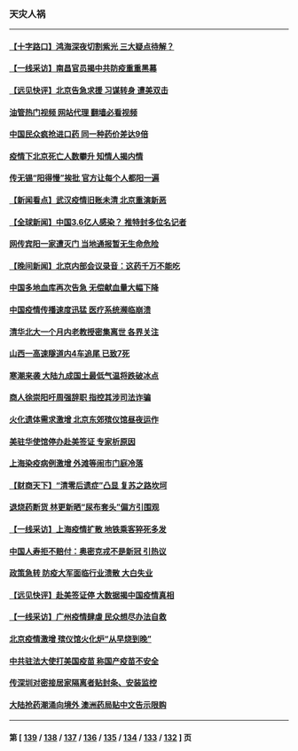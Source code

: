 ### 天灾人祸
---
#### [【十字路口】鸿海深夜切割紫光 三大疑点待解？](../../pages/ncid280/n13886768.md?12180845) 
#### [【一线采访】南昌官员揭中共防疫重重黑幕](../../pages/ncid280/n13886703.md?12180845) 
#### [【远见快评】北京告急求援 习谋转身 遭美双击](../../pages/ncid280/n13886518.md?12180845) 
#### [油管热门视频 网站代理 翻墙必看视频](http://138.2.39.72:81/youtube.html?epic-marker?12180845)
#### [中国民众疯抢进口药 同一种药价差达9倍](../../pages/ncid280/n13886761.md?12180845) 
#### [疫情下北京死亡人数攀升 知情人揭内情](../../pages/ncid280/n13886705.md?12180845) 
#### [传无锡“阳得慢”挨批 官方让每个人都阳一遍](../../pages/ncid280/n13886707.md?12180845) 
#### [【新闻看点】武汉疫情旧账未清 北京重演新恶](../../pages/ncid280/n13886438.md?12180845) 
#### [【全球新闻】中国3.6亿人感染？ 推特封多位名记者](../../pages/ncid280/n13886689.md?12180845) 
#### [网传宾阳一家遭灭门 当地通报暂无生命危险](../../pages/ncid280/n13886681.md?12180845) 
#### [【晚间新闻】北京内部会议录音：这药千万不能吃](../../pages/ncid280/n13886691.md?12180845) 
#### [中国多地血库再次告急 无偿献血量大幅下降](../../pages/ncid280/n13886675.md?12180845) 
#### [中国疫情传播速度迅猛 医疗系统濒临崩溃](../../pages/ncid280/n13886639.md?12180845) 
#### [清华北大一个月内老教授密集离世 各界关注](../../pages/ncid280/n13886469.md?12180845) 
#### [山西一高速隧道内4车追尾 已致7死](../../pages/ncid280/n13886673.md?12180845) 
#### [寒潮来袭 大陆九成国土最低气温将跌破冰点](../../pages/ncid280/n13886529.md?12180845) 
#### [商人徐崇阳吁周强辞职 指控其涉司法诈骗](../../pages/ncid280/n13886549.md?12180845) 
#### [火化遗体需求激增 北京东郊殡仪馆昼夜运作](../../pages/ncid280/n13886439.md?12180845) 
#### [美驻华使馆停办赴美签证 专家析原因](../../pages/ncid280/n13886582.md?12180845) 
#### [上海染疫病例激增 外滩等闹市门庭冷落](../../pages/ncid280/n13886478.md?12180845) 
#### [【财商天下】“清零后遗症”凸显 复苏之路坎坷](../../pages/ncid280/n13886408.md?12180845) 
#### [退烧药断货 林更新晒“尿布套头”偏方引围观](../../pages/ncid280/n13886399.md?12180845) 
#### [【一线采访】上海疫情扩散 地铁乘客猝死多发](../../pages/ncid280/n13886278.md?12180845) 
#### [中国人寿拒不赔付：奥密克戎不是新冠 引热议](../../pages/ncid280/n13886388.md?12180845) 
#### [政策急转 防疫大军面临行业溃散 大白失业](../../pages/ncid280/n13886279.md?12180845) 
#### [【远见快评】赴美签证停 大数据揭中国疫情真相](../../pages/ncid280/n13885945.md?12180845) 
#### [【一线采访】广州疫情肆虐 民众想尽办法自救](../../pages/ncid280/n13886155.md?12180845) 
#### [北京疫情激增 殡仪馆火化炉“从早烧到晚”](../../pages/ncid280/n13886237.md?12180845) 
#### [中共驻法大使打美国疫苗 称国产疫苗不安全](../../pages/ncid280/n13886242.md?12180845) 
#### [传深圳对密接居家隔离者贴封条、安装监控](../../pages/ncid280/n13886185.md?12180845) 
#### [大陆抢药潮涌向境外 澳洲药局贴中文告示限购](../../pages/ncid280/n13886157.md?12180845) 

---
#### 第 [ [139](./139.md?12180845) / [138](./138.md?12180845) / [137](./137.md?12180845) / [136](./136.md?12180845) / [135](./135.md?12180845) / [134](./134.md?12180845) / [133](./133.md?12180845) / [132](./132.md?12180845) ] 页
